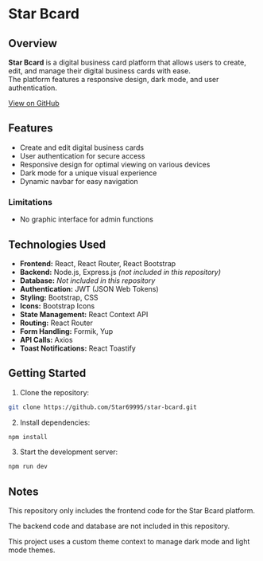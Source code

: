 # Star Bcard

## Overview
**Star Bcard** is a digital business card platform that allows users to create, edit, and manage their digital business cards with ease.  
The platform features a responsive design, dark mode, and user authentication.

[View on GitHub](https://github.com/Star69995/star-bcard)


## Features
- Create and edit digital business cards
- User authentication for secure access
- Responsive design for optimal viewing on various devices
- Dark mode for a unique visual experience
- Dynamic navbar for easy navigation

### Limitations
- No graphic interface for admin functions


## Technologies Used
- **Frontend:** React, React Router, React Bootstrap
- **Backend:** Node.js, Express.js *(not included in this repository)*
- **Database:** *Not included in this repository*
- **Authentication:** JWT (JSON Web Tokens)
- **Styling:** Bootstrap, CSS
- **Icons:** Bootstrap Icons
- **State Management:** React Context API
- **Routing:** React Router
- **Form Handling:** Formik, Yup
- **API Calls:** Axios
- **Toast Notifications:** React Toastify

## Getting Started
1. Clone the repository:
```bash
git clone https://github.com/Star69995/star-bcard.git
```

2. Install dependencies:

```bash Copy Edit
npm install
```
3. Start the development server:

```bash Copy Edit
npm run dev
```
## Notes
This repository only includes the frontend code for the Star Bcard platform.

The backend code and database are not included in this repository.

This project uses a custom theme context to manage dark mode and light mode themes.